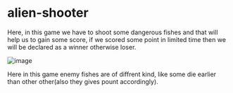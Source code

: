 # alien-shooter
Here, in this game we have to shoot some dangerous fishes and that will help us to gain some score, if we scored some point in limited time then we will be declared as a winner otherwise loser.

![image](https://user-images.githubusercontent.com/94397716/194619680-7149556a-a8b4-4ed6-8cdf-3dfa3189e56b.png)

Here in this game enemy fishes are of diffrent kind, like some die earlier than other other(also they gives pount accordingly).
